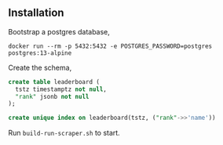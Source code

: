 ## Installation

Bootstrap a postgres database,
```
docker run --rm -p 5432:5432 -e POSTGRES_PASSWORD=postgres postgres:13-alpine
```

Create the schema,
```sql
create table leaderboard (
  tstz timestamptz not null,
  "rank" jsonb not null
);

create unique index on leaderboard(tstz, ("rank"->>'name'))
```

Run `build-run-scraper.sh` to start.

